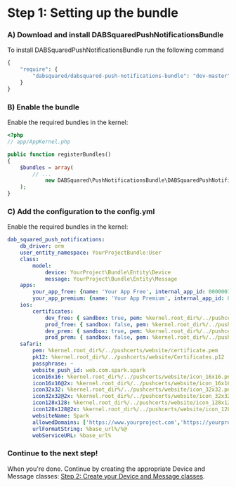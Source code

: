 Step 1: Setting up the bundle
=============================
### A) Download and install DABSquaredPushNotificationsBundle

To install DABSquaredPushNotificationsBundle run the following command
``` php
{
    "require": {
        "dabsquared/dabsquared-push-notifications-bundle": "dev-master"
    }
}
```
### B) Enable the bundle

Enable the required bundles in the kernel:

``` php
<?php
// app/AppKernel.php

public function registerBundles()
{
    $bundles = array(
        // ...
            new DABSquared\PushNotificationsBundle\DABSquaredPushNotificationsBundle(),
    );
}
```

### C) Add the configuration to the config.yml

Enable the required bundles in the kernel:

``` yml
dab_squared_push_notifications:
    db_driver: orm
    user_entity_namespace: YourProjectBundle:User
    class:
        model:
            device: YourProject\Bundle\Entity\Device
            message: YourProject\Bundle\Entity\Message
    apps:
        your_app_free: {name: 'Your App Free', internal_app_id: 0000001 }
        your_app_premium: {name: 'Your App Premium', internal_app_id: 0000002 }
    ios:
        certificates:
            dev_free: { sandbox: true, pem: %kernel.root_dir%/../pushcerts/dev/certificate.pem, passphrase: ~, internal_app_id: 0000001}
            prod_free: { sandbox: false, pem: %kernel.root_dir%/../pushcerts/prod/certificate.pem, passphrase: ~, internal_app_id: 0000001}
            dev_prem: { sandbox: true, pem: %kernel.root_dir%/../pushcerts/dev/certificate1.pem, passphrase: ~, internal_app_id: 0000002}
            prod_prem: { sandbox: false, pem: %kernel.root_dir%/../pushcerts/prod/certificate1.pem, passphrase: ~, internal_app_id: 0000002}
    safari:
        pem: %kernel.root_dir%/../pushcerts/website/certificate.pem
        pk12: %kernel.root_dir%/../pushcerts/website/Certificates.p12
        passphrase: ~
        website_push_id: web.com.spark.spark
        icon16x16: %kernel.root_dir%/../pushcerts/website/icon_16x16.png
        icon16x16@2x: %kernel.root_dir%/../pushcerts/website/icon_16x16@2x.png
        icon32x32: %kernel.root_dir%/../pushcerts/website/icon_32x32.png
        icon32x32@2x: %kernel.root_dir%/../pushcerts/website/icon_32x32@2x.png
        icon128x128: %kernel.root_dir%/../pushcerts/website/icon_128x128.png
        icon128x128@2x: %kernel.root_dir%/../pushcerts/website/icon_128x128@2x.png
        websiteName: Spark
        allowedDomains: ['https://www.yourproject.com','https://yourproject.com']
        urlFormatString: %base_url%/%@
        webServiceURL: %base_url%
```


### Continue to the next step!
When you're done. Continue by creating the appropriate Device and Message classes:
[Step 2: Create your Device and Message classes](2-create_your_device_message_and_appevent_classes.md).
